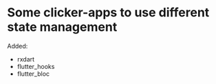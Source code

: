 # Some clicker-apps to use different state management

Added:
 - rxdart
 - flutter_hooks
 - flutter_bloc